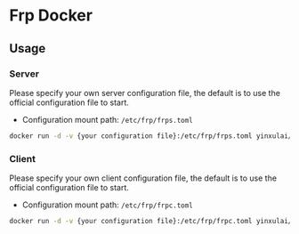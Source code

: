 # Frp Docker

## Usage

### Server

Please specify your own server configuration file, the default is to use the official configuration file to start.

- Configuration mount path: `/etc/frp/frps.toml`

```bash
docker run -d -v {your configuration file}:/etc/frp/frps.toml yinxulai/frp-server
```

### Client

Please specify your own client configuration file, the default is to use the official configuration file to start.

- Configuration mount path: `/etc/frp/frpc.toml`

```bash
docker run -d -v {your configuration file}:/etc/frp/frpc.toml yinxulai/frp-client
```
